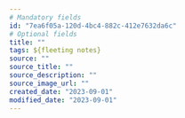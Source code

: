 ```yaml
---
# Mandatory fields
id: "7ea6f05a-120d-4bc4-882c-412e7632da6c"
# Optional fields
title: ""
tags: ${fleeting notes}
source: ""
source_title: ""
source_description: ""
source_image_url: ""
created_date: "2023-09-01"
modified_date: "2023-09-01"
---
```

